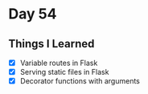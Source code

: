Day 54
===============================================================================

Things I Learned
-------------------------------------------------------------------------------

- [x] Variable routes in Flask
- [x] Serving static files in Flask
- [x] Decorator functions with arguments

